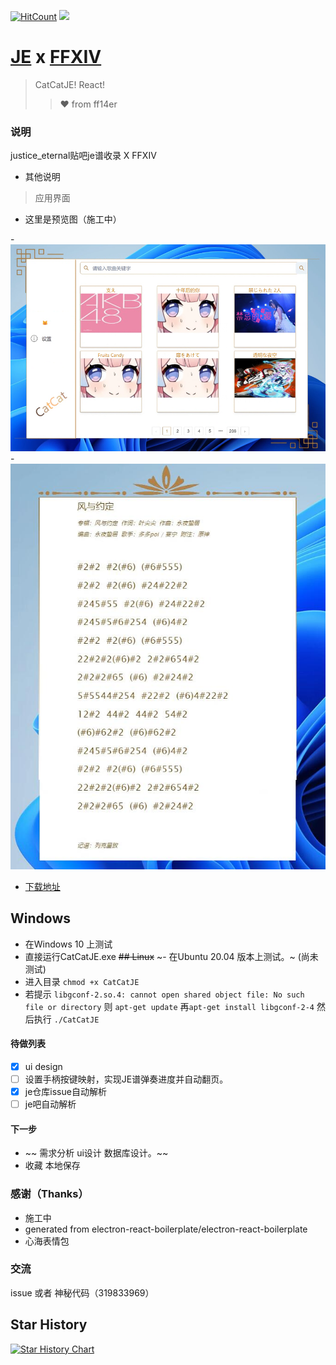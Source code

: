 
[![HitCount](http://hits.dwyl.com/kokolokksk/catcat-je-react.svg)](http://hits.dwyl.com/kokolokksk/catcat-je-react)
![](https://img.shields.io/github/stars/kokolokksk/catcat-je-react?color=green&style=flat-square)
# [JE](https://github.com/zytx121/je) x [FFXIV](https://ff.web.sdo.com/web8/index.html#/)

> CatCatJE! React!
> > ❤ from ff14er
### 说明
 justice_eternal贴吧je谱收录 X FFXIV

- 其他说明
>应用界面
 - 这里是预览图（施工中）

 -![](./zread/starter.png)
 -![](./zread/paper.jpg)

- [下载地址](https://github.com/kokolokksk/catcat-je-react/releases/latest)
## Windows
- 在Windows 10 上测试
- 直接运行CatCatJE.exe
~~## Linux~~
~- 在Ubuntu 20.04 版本上测试。~ (尚未测试)
- 进入目录 ```chmod +x CatCatJE```
- 若提示  ```libgconf-2.so.4: cannot open shared object file: No such file or directory``` 则 ```apt-get update``` 再```apt-get install libgconf-2-4``` 然后执行 ```./CatCatJE```

#### 待做列表
- [x] ui design
- [ ] 设置手柄按键映射，实现JE谱弹奏进度并自动翻页。
- [x] je仓库issue自动解析 
- [ ] je吧自动解析 

#### 下一步
- ~~ 需求分析 ui设计 数据库设计。~~
- 收藏 本地保存

### 感谢（Thanks）
- 施工中
- generated from electron-react-boilerplate/electron-react-boilerplate
- 心海表情包

### 交流
issue 或者 神秘代码（319833969）

## Star History

[![Star History Chart](https://api.star-history.com/svg?repos=kokolokksk/catcat-je-react&type=Date)](https://star-history.com/#kokolokksk/catcat-je-react&Date)

